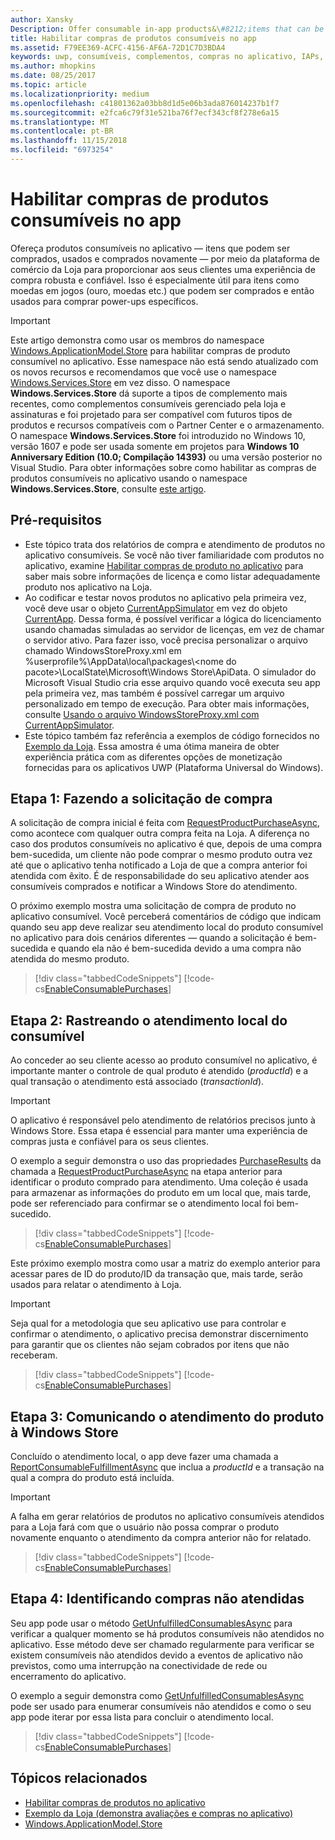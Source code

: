 ```yaml
---
author: Xansky
Description: Offer consumable in-app products&\#8212;items that can be purchased, used, and purchased again&\#8212;through the Store commerce platform to provide your customers with a purchase experience that is both robust and reliable.
title: Habilitar compras de produtos consumíveis no app
ms.assetid: F79EE369-ACFC-4156-AF6A-72D1C7D3BDA4
keywords: uwp, consumíveis, complementos, compras no aplicativo, IAPs, Windows.ApplicationModel.Store
ms.author: mhopkins
ms.date: 08/25/2017
ms.topic: article
ms.localizationpriority: medium
ms.openlocfilehash: c41801362a03bb8d1d5e06b3ada876014237b1f7
ms.sourcegitcommit: e2fca6c79f31e521ba76f7ecf343cf8f278e6a15
ms.translationtype: MT
ms.contentlocale: pt-BR
ms.lasthandoff: 11/15/2018
ms.locfileid: "6973254"
---
```

# <a name="enable-consumable-in-app-product-purchases"></a>Habilitar compras de produtos consumíveis no app

Ofereça produtos consumíveis no aplicativo — itens que podem ser comprados, usados e comprados novamente — por meio da plataforma de comércio da Loja para proporcionar aos seus clientes uma experiência de compra robusta e confiável. Isso é especialmente útil para itens como moedas em jogos (ouro, moedas etc.) que podem ser comprados e então usados para comprar power-ups específicos.

> [!IMPORTANT]
> Este artigo demonstra como usar os membros do namespace [Windows.ApplicationModel.Store](https://msdn.microsoft.com/library/windows/apps/windows.applicationmodel.store.aspx) para habilitar compras de produto consumível no aplicativo. Esse namespace não está sendo atualizado com os novos recursos e recomendamos que você use o namespace [Windows.Services.Store](https://msdn.microsoft.com/library/windows/apps/windows.services.store.aspx) em vez disso. O namespace **Windows.Services.Store** dá suporte a tipos de complemento mais recentes, como complementos consumíveis gerenciado pela loja e assinaturas e foi projetado para ser compatível com futuros tipos de produtos e recursos compatíveis com o Partner Center e o armazenamento. O namespace **Windows.Services.Store** foi introduzido no Windows 10, versão 1607 e pode ser usada somente em projetos para **Windows 10 Anniversary Edition (10.0; Compilação 14393)** ou uma versão posterior no Visual Studio. Para obter informações sobre como habilitar as compras de produtos consumíveis no aplicativo usando o namespace **Windows.Services.Store**, consulte [este artigo](enable-consumable-add-on-purchases.md).

## <a name="prerequisites"></a>Pré-requisitos

-   Este tópico trata dos relatórios de compra e atendimento de produtos no aplicativo consumíveis. Se você não tiver familiaridade com produtos no aplicativo, examine [Habilitar compras de produto no aplicativo](enable-in-app-product-purchases.md) para saber mais sobre informações de licença e como listar adequadamente produto nos aplicativo na Loja.
-   Ao codificar e testar novos produtos no aplicativo pela primeira vez, você deve usar o objeto [CurrentAppSimulator](https://docs.microsoft.com/uwp/api/Windows.ApplicationModel.Store.CurrentAppSimulator) em vez do objeto [CurrentApp](https://docs.microsoft.com/uwp/api/Windows.ApplicationModel.Store.CurrentApp). Dessa forma, é possível verificar a lógica do licenciamento usando chamadas simuladas ao servidor de licenças, em vez de chamar o servidor ativo. Para fazer isso, você precisa personalizar o arquivo chamado WindowsStoreProxy.xml em %userprofile%\\AppData\\local\\packages\\&lt;nome do pacote&gt;\\LocalState\\Microsoft\\Windows Store\\ApiData. O simulador do Microsoft Visual Studio cria esse arquivo quando você executa seu app pela primeira vez, mas também é possível carregar um arquivo personalizado em tempo de execução. Para obter mais informações, consulte [Usando o arquivo WindowsStoreProxy.xml com CurrentAppSimulator](in-app-purchases-and-trials-using-the-windows-applicationmodel-store-namespace.md#proxy).
-   Este tópico também faz referência a exemplos de código fornecidos no [Exemplo da Loja](https://github.com/Microsoft/Windows-universal-samples/tree/win10-1507/Samples/Store). Essa amostra é uma ótima maneira de obter experiência prática com as diferentes opções de monetização fornecidas para os aplicativos UWP (Plataforma Universal do Windows).

## <a name="step-1-making-the-purchase-request"></a>Etapa 1: Fazendo a solicitação de compra

A solicitação de compra inicial é feita com [RequestProductPurchaseAsync](https://docs.microsoft.com/uwp/api/windows.applicationmodel.store.currentapp.requestproductpurchaseasync), como acontece com qualquer outra compra feita na Loja. A diferença no caso dos produtos consumíveis no aplicativo é que, depois de uma compra bem-sucedida, um cliente não pode comprar o mesmo produto outra vez até que o aplicativo tenha notificado a Loja de que a compra anterior foi atendida com êxito. É de responsabilidade do seu aplicativo atender aos consumíveis comprados e notificar a Windows Store do atendimento.

O próximo exemplo mostra uma solicitação de compra de produto no aplicativo consumível. Você perceberá comentários de código que indicam quando seu app deve realizar seu atendimento local do produto consumível no aplicativo para dois cenários diferentes — quando a solicitação é bem-sucedida e quando ela não é bem-sucedida devido a uma compra não atendida do mesmo produto.

> [!div class="tabbedCodeSnippets"]
[!code-cs[EnableConsumablePurchases](./code/InAppPurchasesAndLicenses/cs/EnableConsumablePurchases.cs#MakePurchaseRequest)]

## <a name="step-2-tracking-local-fulfillment-of-the-consumable"></a>Etapa 2: Rastreando o atendimento local do consumível

Ao conceder ao seu cliente acesso ao produto consumível no aplicativo, é importante manter o controle de qual produto é atendido (*productId*) e a qual transação o atendimento está associado (*transactionId*).

> [!IMPORTANT]
> O aplicativo é responsável pelo atendimento de relatórios precisos junto à Windows Store. Essa etapa é essencial para manter uma experiência de compras justa e confiável para os seus clientes.

O exemplo a seguir demonstra o uso das propriedades [PurchaseResults](https://msdn.microsoft.com/library/windows/apps/dn263392) da chamada a [RequestProductPurchaseAsync](https://docs.microsoft.com/uwp/api/windows.applicationmodel.store.currentapp.requestproductpurchaseasync) na etapa anterior para identificar o produto comprado para atendimento. Uma coleção é usada para armazenar as informações do produto em um local que, mais tarde, pode ser referenciado para confirmar se o atendimento local foi bem-sucedido.

> [!div class="tabbedCodeSnippets"]
[!code-cs[EnableConsumablePurchases](./code/InAppPurchasesAndLicenses/cs/EnableConsumablePurchases.cs#GrantFeatureLocally)]

Este próximo exemplo mostra como usar a matriz do exemplo anterior para acessar pares de ID do produto/ID da transação que, mais tarde, serão usados para relatar o atendimento à Loja.

> [!IMPORTANT]
> Seja qual for a metodologia que seu aplicativo use para controlar e confirmar o atendimento, o aplicativo precisa demonstrar discernimento para garantir que os clientes não sejam cobrados por itens que não receberam.

> [!div class="tabbedCodeSnippets"]
[!code-cs[EnableConsumablePurchases](./code/InAppPurchasesAndLicenses/cs/EnableConsumablePurchases.cs#IsLocallyFulfilled)]

## <a name="step-3-reporting-product-fulfillment-to-the-store"></a>Etapa 3: Comunicando o atendimento do produto à Windows Store

Concluído o atendimento local, o app deve fazer uma chamada a [ReportConsumableFulfillmentAsync](https://docs.microsoft.com/uwp/api/windows.applicationmodel.store.currentapp.reportconsumablefulfillmentasync) que inclua a *productId* e a transação na qual a compra do produto está incluída.

> [!IMPORTANT]
> A falha em gerar relatórios de produtos no aplicativo consumíveis atendidos para a Loja fará com que o usuário não possa comprar o produto novamente enquanto o atendimento da compra anterior não for relatado.

> [!div class="tabbedCodeSnippets"]
[!code-cs[EnableConsumablePurchases](./code/InAppPurchasesAndLicenses/cs/EnableConsumablePurchases.cs#ReportFulfillment)]

## <a name="step-4-identifying-unfulfilled-purchases"></a>Etapa 4: Identificando compras não atendidas

Seu app pode usar o método [GetUnfulfilledConsumablesAsync](https://docs.microsoft.com/uwp/api/windows.applicationmodel.store.currentapp.getunfulfilledconsumablesasync) para verificar a qualquer momento se há produtos consumíveis não atendidos no aplicativo. Esse método deve ser chamado regularmente para verificar se existem consumíveis não atendidos devido a eventos de aplicativo não previstos, como uma interrupção na conectividade de rede ou encerramento do aplicativo.

O exemplo a seguir demonstra como [GetUnfulfilledConsumablesAsync](https://docs.microsoft.com/uwp/api/windows.applicationmodel.store.currentapp.getunfulfilledconsumablesasync) pode ser usado para enumerar consumíveis não atendidos e como o seu app pode iterar por essa lista para concluir o atendimento local.

> [!div class="tabbedCodeSnippets"]
[!code-cs[EnableConsumablePurchases](./code/InAppPurchasesAndLicenses/cs/EnableConsumablePurchases.cs#GetUnfulfilledConsumables)]

## <a name="related-topics"></a>Tópicos relacionados

* [Habilitar compras de produtos no aplicativo](enable-in-app-product-purchases.md)
* [Exemplo da Loja (demonstra avaliações e compras no aplicativo)](https://github.com/Microsoft/Windows-universal-samples/tree/win10-1507/Samples/Store)
* [Windows.ApplicationModel.Store](https://msdn.microsoft.com/library/windows/apps/br225197)
 

 
